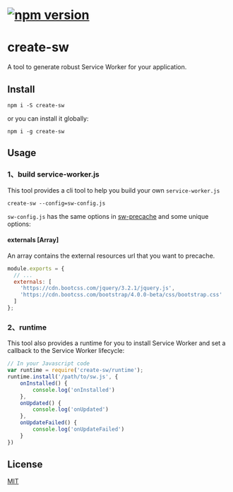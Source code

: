 # [![npm version](https://badge.fury.io/js/create-sw.svg)](https://badge.fury.io/js/create-sw)

# create-sw
A tool to generate robust Service Worker for your application.



## Install
```
npm i -S create-sw
```

or you can install it globally:

```
npm i -g create-sw
```

## Usage

### 1、build service-worker.js

This tool provides a cli tool to help you build your own `service-worker.js`

```
create-sw --config=sw-config.js
```

`sw-config.js` has the same options in [sw-precache](https://www.npmjs.com/package/sw-precache) and some unique options:

#### externals [Array<string>]

An array contains the external resources url that you want to precache.

```js
module.exports = {
  // ...
  externals: [
  	'https://cdn.bootcss.com/jquery/3.2.1/jquery.js',
  	'https://cdn.bootcss.com/bootstrap/4.0.0-beta/css/bootstrap.css'
  ]
};
```

### 2、runtime

This tool also provides a runtime for you to install Service Worker and set a callback to the Service Worker lifecycle:

```js
// In your Javascript code
var runtime = require('create-sw/runtime');
runtime.install('/path/to/sw.js', {
    onInstalled() {
        console.log('onInstalled')
    },
    onUpdated() {
        console.log('onUpdated')
    },
    onUpdateFailed() {
        console.log('onUpdateFailed')
    }
})
```

## License

[MIT](https://opensource.org/licenses/MIT)